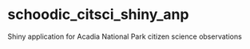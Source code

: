 # schoodic_citsci_shiny_anp
Shiny application for Acadia National Park citizen science observations
